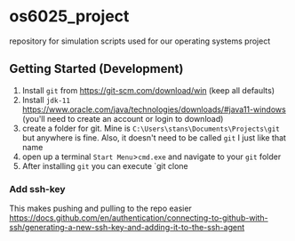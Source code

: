 # os6025_project
repository for simulation scripts used for our operating systems project


## Getting Started (Development)
1. Install `git` from https://git-scm.com/download/win (keep all defaults)
2. Install `jdk-11` https://www.oracle.com/java/technologies/downloads/#java11-windows (you'll need to create an account or login to download)
3. create a folder for git. Mine is `C:\Users\stans\Documents\Projects\git` but anywhere is fine. Also, it doesn't need to be called `git` I just like that name
4. open up a terminal `Start Menu`>`cmd.exe` and navigate to your `git` folder
5. After installing `git` you can execute `git clone 


### Add ssh-key
This makes pushing and pulling to the repo easier
https://docs.github.com/en/authentication/connecting-to-github-with-ssh/generating-a-new-ssh-key-and-adding-it-to-the-ssh-agent

